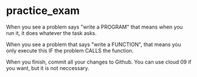 # practice_exam

When you see a problem says "write a PROGRAM" that means when you run it, it does whatever the task asks.

When you see a problem that says "write a FUNCTION", that means you only execute this IF the problem CALLS the function.

When you finish, commit all your changes to Github.  You can use cloud 09 if you want, but it is not neccessary.

